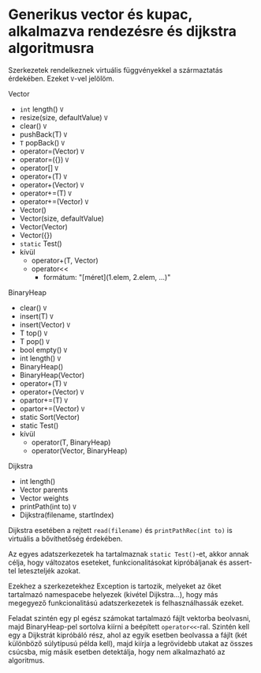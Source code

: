 # Generikus vector és kupac, alkalmazva rendezésre és dijkstra algoritmusra

Szerkezetek rendelkeznek virtuális függvényekkel a származtatás érdekében. Ezeket `V`-vel jelölöm.

Vector<T>

- `int` length() `V`
- resize(size, defaultValue) `V`
- clear() `V`
- pushBack(T) `V`
- `T` popBack() `V`
- operator=(Vector<T>) `V`
- operator=({}) `V`
- operator[] `V`
- operator+(T) `V`
- operator+(Vector<T>) `V`
- operator+=(T) `V`
- operator+=(Vector<T>) `V`
- Vector()
- Vector(size, defaultValue)
- Vector(Vector<T>)
- Vector({})
- `static` Test()
- kívül
  - operator+(T, Vector<T>)
  - operator<<
    - formátum: "[méret](1.elem, 2.elem, ...)"

BinaryHeap<T>

- clear() `V`
- insert(T) `V`
- insert(Vector<T>) `V`
- T top() `V`
- T pop() `V`
- bool empty() `V`
- int length() `V`
- BinaryHeap()
- BinaryHeap(Vector<T>)
- operator+(T) `V`
- operator+(Vector<T>) `V`
- opartor+=(T) `V`
- opartor+=(Vector<T>) `V`
- static Sort(Vector<T>)
- static Test()
- kívül
  - operator(T, BinaryHeap<T>)
  - operator(Vector<T>, BinaryHeap<T>)

Dijkstra<Weight>

- int length()
- Vector<int> parents
- Vector<Weight> weights
- printPath(int to) `V`
- Dijkstra(filename, startIndex)

Dijkstra esetében a rejtett `read(filename)` és `printPathRec(int to)` is virtuális a bővíthetőség érdekében.

Az egyes adatszerkezetek ha tartalmaznak `static Test()`-et, akkor annak célja, hogy változatos eseteket, funkcionalitásokat kipróbáljanak és assert-tel leteszteljék azokat.

Ezekhez a szerkezetekhez Exception is tartozik, melyeket az őket tartalmazó namespacebe helyezek (kivétel Dijkstra...), hogy más megegyező funkcionalitású adatszerkezetek is felhasználhassák ezeket.

Feladat szintén egy pl egész számokat tartalmazó fájlt vektorba beolvasni, majd BinaryHeap-pel sortolva kiírni a beépített `operator<<`-ral.
Szintén kell egy a Dijkstrát kipróbáló rész, ahol az egyik esetben beolvassa a fájlt (két különböző súlytípusú példa kell), majd kiírja a legrövidebb utakat az összes csúcsba, míg másik esetben detektálja, hogy nem alkalmazható az algoritmus.
